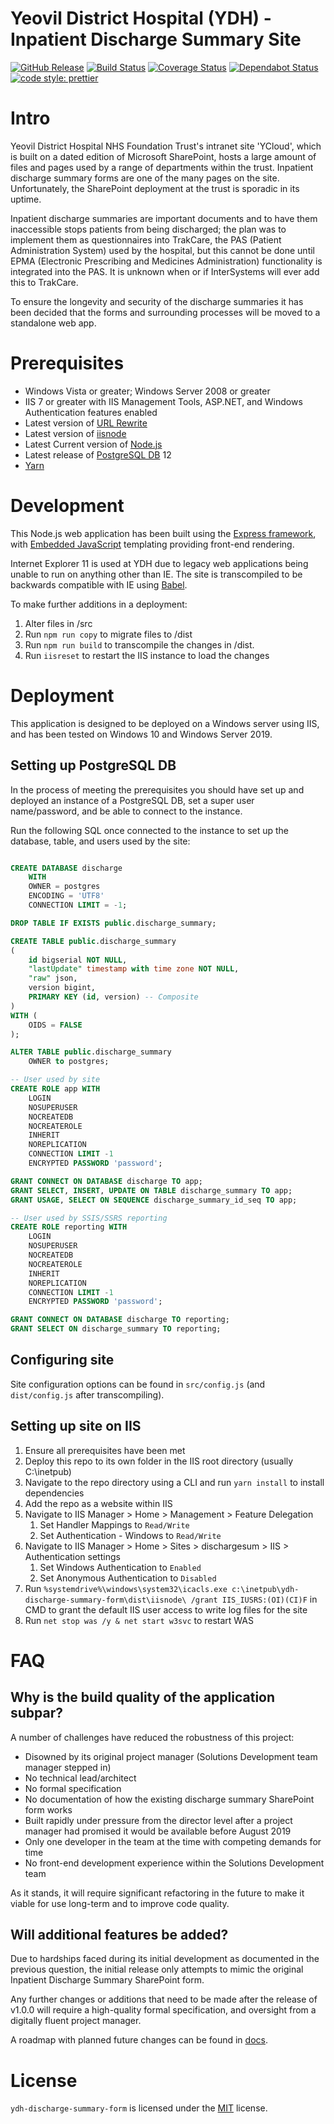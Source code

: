 # Yeovil District Hospital (YDH) - Inpatient Discharge Summary Site

[![GitHub Release](https://img.shields.io/github/release/Fdawgs/ydh-discharge-summary-form.svg)](https://github.com/Fdawgs/ydh-discharge-summary-form/releases/latest/) [![Build Status](https://travis-ci.org/Fdawgs/ydh-discharge-summary-form.svg?branch=master)](https://travis-ci.org/Fdawgs/ydh-discharge-summary-form) [![Coverage Status](https://coveralls.io/repos/github/Fdawgs/ydh-discharge-summary-form/badge.svg?branch=master)](https://coveralls.io/github/Fdawgs/ydh-discharge-summary-form?branch=master) [![Dependabot Status](https://api.dependabot.com/badges/status?host=github&identifier=221451451)](https://dependabot.com) [![code style: prettier](https://img.shields.io/badge/code_style-prettier-ff69b4.svg?style=flat-square)](https://github.com/prettier/prettier)

# Intro

Yeovil District Hospital NHS Foundation Trust's intranet site 'YCloud', which is built on a dated edition of Microsoft SharePoint, hosts a large amount of files and pages used by a range of departments within the trust. Inpatient discharge summary forms are one of the many pages on the site. Unfortunately, the SharePoint deployment at the trust is sporadic in its uptime.

Inpatient discharge summaries are important documents and to have them inaccessible stops patients from being discharged; the plan was to implement them as questionnaires into TrakCare, the PAS (Patient Administration System) used by the hospital, but this cannot be done until EPMA (Electronic Prescribing and Medicines Administration) functionality is integrated into the PAS. It is unknown when or if InterSystems will ever add this to TrakCare.

To ensure the longevity and security of the discharge summaries it has been decided that the forms and surrounding processes will be moved to a standalone web app.

# Prerequisites

-   Windows Vista or greater; Windows Server 2008 or greater
-   IIS 7 or greater with IIS Management Tools, ASP.NET, and Windows Authentication features enabled
-   Latest version of [URL Rewrite](https://www.iis.net/downloads/microsoft/url-rewrite)
-   Latest version of [iisnode](https://github.com/Azure/iisnode)
-   Latest Current version of [Node.js](https://nodejs.org)
-   Latest release of [PostgreSQL DB](https://www.enterprisedb.com/downloads/postgres-postgresql-downloads) 12
-   [Yarn](https://yarnpkg.com)

# Development

This Node.js web application has been built using the [Express framework](https://expressjs.com/), with [Embedded JavaScript](https://ejs.co/) templating providing front-end rendering.

Internet Explorer 11 is used at YDH due to legacy web applications being unable to run on anything other than IE. The site is transcompiled to be backwards compatible with IE using [Babel](https://babeljs.io/).

To make further additions in a deployment:

1. Alter files in /src
2. Run `npm run copy` to migrate files to /dist
3. Run `npm run build` to transcompile the changes in /dist.
4. Run `iisreset` to restart the IIS instance to load the changes

# Deployment

This application is designed to be deployed on a Windows server using IIS, and has been tested on Windows 10 and Windows Server 2019.

## Setting up PostgreSQL DB

In the process of meeting the prerequisites you should have set up and deployed an instance of a PostgreSQL DB, set a super user name/password, and be able to connect to the instance.

Run the following SQL once connected to the instance to set up the database, table, and users used by the site:

```sql

CREATE DATABASE discharge
    WITH
    OWNER = postgres
    ENCODING = 'UTF8'
    CONNECTION LIMIT = -1;

DROP TABLE IF EXISTS public.discharge_summary;

CREATE TABLE public.discharge_summary
(
    id bigserial NOT NULL,
    "lastUpdate" timestamp with time zone NOT NULL,
    "raw" json,
    version bigint,
    PRIMARY KEY (id, version) -- Composite
)
WITH (
    OIDS = FALSE
);

ALTER TABLE public.discharge_summary
    OWNER to postgres;

-- User used by site
CREATE ROLE app WITH
	LOGIN
	NOSUPERUSER
	NOCREATEDB
	NOCREATEROLE
	INHERIT
	NOREPLICATION
	CONNECTION LIMIT -1
	ENCRYPTED PASSWORD 'password';

GRANT CONNECT ON DATABASE discharge TO app;
GRANT SELECT, INSERT, UPDATE ON TABLE discharge_summary TO app;
GRANT USAGE, SELECT ON SEQUENCE discharge_summary_id_seq TO app;

-- User used by SSIS/SSRS reporting
CREATE ROLE reporting WITH
	LOGIN
	NOSUPERUSER
	NOCREATEDB
	NOCREATEROLE
	INHERIT
	NOREPLICATION
	CONNECTION LIMIT -1
	ENCRYPTED PASSWORD 'password';

GRANT CONNECT ON DATABASE discharge TO reporting;
GRANT SELECT ON discharge_summary TO reporting;
```

## Configuring site

Site configuration options can be found in `src/config.js` (and `dist/config.js` after transcompiling).

## Setting up site on IIS

1. Ensure all prerequisites have been met
2. Deploy this repo to its own folder in the IIS root directory (usually C:\inetpub\)
3. Navigate to the repo directory using a CLI and run `yarn install` to install dependencies
4. Add the repo as a website within IIS
5. Navigate to IIS Manager > Home > Management > Feature Delegation
    1. Set Handler Mappings to `Read/Write`
    2. Set Authentication - Windows to `Read/Write`
6. Navigate to IIS Manager > Home > Sites > dischargesum > IIS > Authentication settings
    1. Set Windows Authentication to `Enabled`
    2. Set Anonymous Authentication to `Disabled`
7. Run `%systemdrive%\windows\system32\icacls.exe c:\inetpub\ydh-discharge-summary-form\dist\iisnode\ /grant IIS_IUSRS:(OI)(CI)F` in CMD to grant the default IIS user access to write log files for the site
8. Run `net stop was /y & net start w3svc` to restart WAS

# FAQ

## Why is the build quality of the application subpar?

A number of challenges have reduced the robustness of this project:

-   Disowned by its original project manager (Solutions Development team manager stepped in)
-   No technical lead/architect
-   No formal specification
-   No documentation of how the existing discharge summary SharePoint form works
-   Built rapidly under pressure from the director level after a project manager had promised it would be available before August 2019
-   Only one developer in the team at the time with competing demands for time
-   No front-end development experience within the Solutions Development team

As it stands, it will require significant refactoring in the future to make it viable for use long-term and to improve code quality.

## Will additional features be added?

Due to hardships faced during its initial development as documented in the previous question, the initial release only attempts to mimic the original Inpatient Discharge Summary SharePoint form.

Any further changes or additions that need to be made after the release of v1.0.0 will require a high-quality formal specification, and oversight from a digitally fluent project manager.

A roadmap with planned future changes can be found in [docs](https://github.com/Fdawgs/ydh-discharge-summary-form/tree/master/docs/).

# License

`ydh-discharge-summary-form` is licensed under the [MIT](https://github.com/Fdawgs/ydh-discharge-summary-form/blob/master/LICENSE) license.
